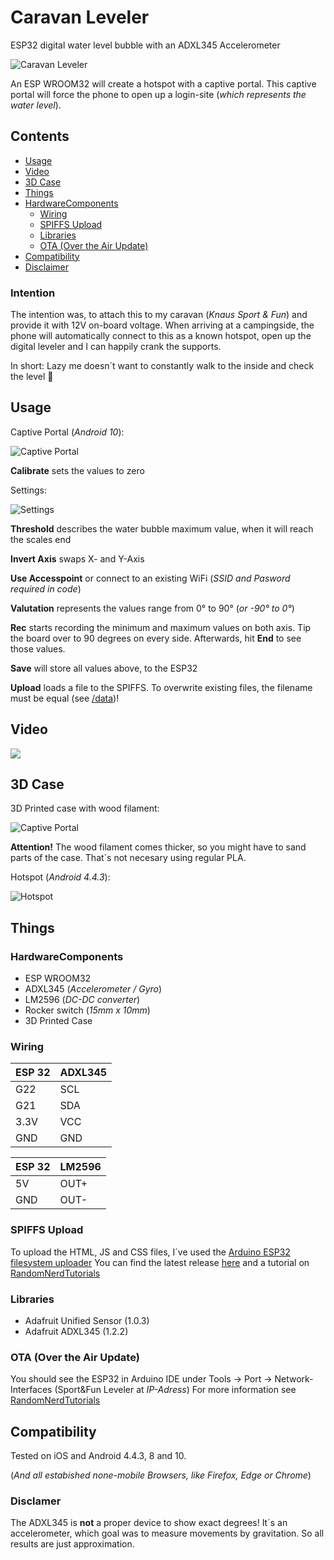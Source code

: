 # Caravan Leveler
ESP32 digital water level bubble with an ADXL345 Accelerometer

![Caravan Leveler](/Images/Caravan_Leveler.jpg)

An ESP WROOM32 will create a hotspot with a captive portal.
This captive portal will force the phone to open up a login-site (_which represents the water level_).

## Contents
* [Usage](#usage)
* [Video](#video)
* [3D Case](#3D-Case)
* [Things](#Things)
* [HardwareComponents](#HardwareComponents)
  * [Wiring](#Wiring)
  * [SPIFFS Upload](#SPIFFS-Upload)
  * [Libraries](#Libraries)
  * [OTA (Over the Air Update)](#OTA-Over-the-Air-Update)
* [Compatibility](#Compatibility)
* [Disclaimer](#Disclaimer)

### Intention
The intention was, to attach this to my caravan (_Knaus Sport & Fun_) and provide it with 12V on-board voltage.
When arriving at a campingside, the phone will automatically connect to this as a known hotspot, open up the digital leveler and I can happily crank the supports.

In short: Lazy me doesn´t want to constantly walk to the inside and check the level &#129335;

## Usage

Captive Portal (_Android 10_):

![Captive Portal](/Images/Screenshot_01.jpg)

**Calibrate** sets the values to zero

Settings:

![Settings](/Images/Screenshot_02.jpg)

**Threshold** describes the water bubble maximum value, when it will reach the scales end

**Invert Axis** swaps X- and Y-Axis

**Use Accesspoint** or connect to an existing WiFi (_SSID and Pasword required in code_)

**Valutation** represents the values range from 0° to 90° (_or -90° to 0°_)

**Rec** starts recording the minimum and maximum values on both axis. Tip the board over to 90 degrees on every side. Afterwards, hit **End** to see those values.

**Save** will store all values above, to the ESP32

**Upload** loads a file to the SPIFFS. To overwrite existing files, the filename must be equal (see [/data](https://github.com/HerrRiebmann/Caravan_Leveler/tree/main/data))!

## Video
[![](http://img.youtube.com/vi/iUhjaghWvkY/0.jpg)](http://www.youtube.com/watch?v=iUhjaghWvkY "Caravan Leveler")

## 3D Case
3D Printed case with wood filament:

![Captive Portal](/Images/3D%20Wood%20Case.jpg)

**Attention!** The wood filament comes thicker, so you might have to sand parts of the case. That´s not necesary using regular PLA.


Hotspot (_Android 4.4.3_):

![Hotspot](/Images/Hotspot.jpg)

## Things
### HardwareComponents
* ESP WROOM32
* ADXL345 (_Accelerometer / Gyro_)
* LM2596 (_DC-DC converter_)
* Rocker switch (_15mm x 10mm_)
* 3D Printed Case

### Wiring
ESP 32 | ADXL345
------- | --------
G22 | SCL
G21 | SDA
3.3V | VCC
GND | GND

ESP 32 | LM2596
------- | --------
5V | OUT+
GND | OUT-

### SPIFFS Upload
To upload the HTML, JS and CSS files, I´ve used the [Arduino ESP32 filesystem uploader](https://github.com/me-no-dev/arduino-esp32fs-plugin)
You can find the latest release [here](https://github.com/me-no-dev/arduino-esp32fs-plugin/releases/) and a tutorial on [RandomNerdTutorials](https://randomnerdtutorials.com/install-esp32-filesystem-uploader-arduino-ide/)

### Libraries
* Adafruit Unified Sensor (1.0.3)
* Adafruit ADXL345 (1.2.2)

### OTA (Over the Air Update)
You should see the ESP32 in Arduino IDE under Tools -> Port -> Network-Interfaces (Sport&Fun Leveler at _IP-Adress_)
For more information see [RandomNerdTutorials](https://randomnerdtutorials.com/esp32-over-the-air-ota-programming/)


## Compatibility
Tested on iOS and Android 4.4.3, 8 and 10.

(*And all estabished none-mobile Browsers, like Firefox, Edge or Chrome*)

### Disclamer
The ADXL345 is **not** a proper device to show exact degrees! It´s an accelerometer, which goal was to measure movements by gravitation.
So all results are just approximation.
